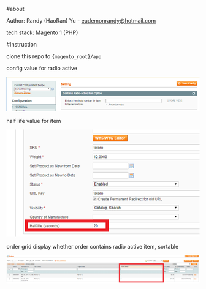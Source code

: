#about

Author: Randy (HaoRan) Yu - eudemonrandy@hotmail.com

tech stack: Magento 1 (PHP)

#Instruction

clone this repo to `{magento_root}/app`

config value for radio active

![screenshot](https://raw.githubusercontent.com/Eudemon/magento1-grid/master/code/local/Randy/HalfLife/screenshot/1.PNG)

half life value for item

![screenshot](https://raw.githubusercontent.com/Eudemon/magento1-grid/master/code/local/Randy/HalfLife/screenshot/2.png)

order grid display whether order contains radio active item, sortable

![screenshot](https://raw.githubusercontent.com/Eudemon/magento1-grid/master/code/local/Randy/HalfLife/screenshot/3.png)